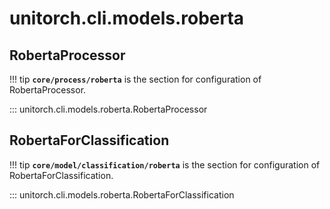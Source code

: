 # unitorch.cli.models.roberta

## RobertaProcessor

!!! tip
    **`core/process/roberta`** is the section for configuration of RobertaProcessor.

::: unitorch.cli.models.roberta.RobertaProcessor

## RobertaForClassification

!!! tip
    **`core/model/classification/roberta`** is the section for configuration of RobertaForClassification.

::: unitorch.cli.models.roberta.RobertaForClassification

